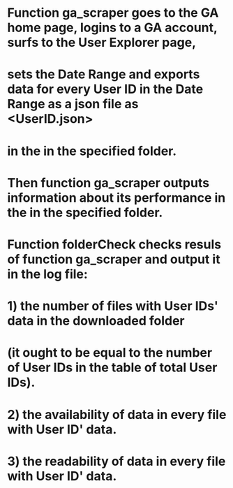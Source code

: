 # Function ga_scraper goes to the GA home page, logins to a GA account, surfs to the User Explorer page,
# sets the Date Range and exports data for every User ID in the Date Range as a json file as <UserID.json> 
# in the in the specified folder.
# Then function ga_scraper outputs information about its performance in the in the specified folder.
#
# Function folderCheck checks resuls of function ga_scraper and output it in the log file:
# 1) the number of files with User IDs' data in the downloaded folder 
# (it ought to be equal to the number of User IDs in the table of total User IDs).
# 2) the availability of data in every file with User ID' data.
# 3) the readability of data in every file with User ID' data.

